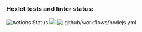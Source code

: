 ### Hexlet tests and linter status:
![Actions Status](https://github.com/carkovaHexlet/backend-project-lvl1/workflows/hexlet-check/badge.svg)
<a href="https://codeclimate.com/github/codeclimate/codeclimate/maintainability"><img src="https://api.codeclimate.com/v1/badges/a99a88d28ad37a79dbf6/maintainability" /></a>
![.github/workflows/nodejs.yml](https://github.com/carkovaHexlet/backend-project-lvl1/workflows/nodejs/badge.svg)

